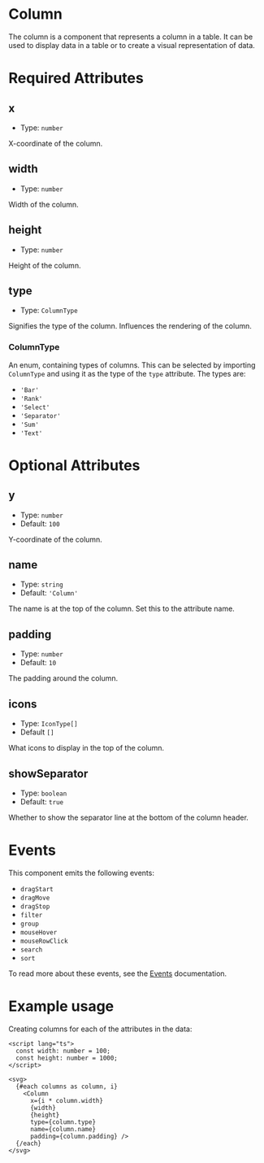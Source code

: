 # Column

The column is a component that represents a column in a table. It can be used to display data in a table or to create a visual representation of data.

# Required Attributes

## x

- Type: `number`

X-coordinate of the column.

## width

- Type: `number`

Width of the column.

## height

- Type: `number`

Height of the column.

## type

- Type: `ColumnType`

Signifies the type of the column. Influences the rendering of the column.

### ColumnType

An enum, containing types of columns. This can be selected by importing `ColumnType` and using it as the type of the `type` attribute. The types are:

- `'Bar'`
- `'Rank'`
- `'Select'`
- `'Separator'`
- `'Sum'`
- `'Text'`

# Optional Attributes

## y

- Type: `number`
- Default: `100`

Y-coordinate of the column.

## name

- Type: `string`
- Default: `'Column'`

The name is at the top of the column. Set this to the attribute name.

## padding

- Type: `number`
- Default: `10`

The padding around the column.

## icons

- Type: `IconType[]`
- Default `[]`

What icons to display in the top of the column.

## showSeparator

- Type: `boolean`
- Default: `true`

Whether to show the separator line at the bottom of the column header.

# Events

This component emits the following events:

- `dragStart`
- `dragMove`
- `dragStop`
- `filter`
- `group`
- `mouseHover`
- `mouseRowClick`
- `search`
- `sort`

To read more about these events, see the [Events](../utils/events.md) documentation.

# Example usage

Creating columns for each of the attributes in the data:

```svelte
<script lang="ts">
  const width: number = 100;
  const height: number = 1000;
</script>

<svg>
  {#each columns as column, i}
    <Column
      x={i * column.width}
      {width}
      {height}
      type={column.type}
      name={column.name}
      padding={column.padding} />
  {/each}
</svg>
```

